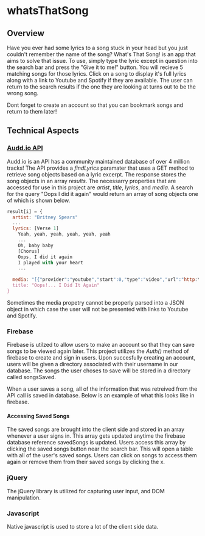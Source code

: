 # whatsThatSong
## Overview
Have you ever had some lyrics to a song stuck in your head but you just couldn't remember the name of the song? What's That Song! is an app that aims to solve that issue. To use, simply type the lyric except in question into the search bar and press the "Give it to me!" button. You will recieve 5 matching songs for those lyrics. Click on a song to display it's full lyrics along with a link to Youtube and Spotify if they are available. The user can return to the search results if the one they are looking at turns out to be the wrong song.  

Dont forget to create an account so that you can bookmark songs and return to them later! 
## Technical Aspects
### [Audd.io API](https://audd.io/)
Audd.io is an API has a community maintained database of over 4 million tracks! The API provides a *findLyrics* paramater that uses a GET method to retrieve song objects based on a lyric excerpt. The response stores the song objects in an array *results*. The necessarry properties that are accessed for use in this project are *artist*, *title*, *lyrics*, and *media*. A search for the query "Oops I did it again" would return an array of song objects one of which is shown below.
``` javascript
result[i] = {
  artist: "Britney Spears"
  ...
  lyrics: [Verse 1]
    Yeah, yeah, yeah, yeah, yeah, yeah
    ...
    Oh, baby baby
    [Chorus]
    Oops, I did it again
    I played with your heart
    ...
    
  media: "[{"provider":"youtube","start":0,"type":"video","url":"http:\/\/www.youtube.com\/watch?v=CduA0TULnow"},     {"provider":"apple_music","provider_id":"269969904","type":"audio","url":"https:\/\/itunes.apple.com\/lookup?entity=song&id=269969904"},  {"native_uri":"spotify:track:6naxalmIoLFWR0siv8dnQQ","provider":"spotify","type":"audio","url":"https:\/\/open.spotify.com\/track\/6naxalmIoLFWR0siv8dnQQ"}]"
  title: "Oops!... I Did It Again"
}
```
Sometimes the media propetry cannot be properly parsed into a JSON object in which case the user will not be presented with links to Youtube and Spotify. 
### Firebase
Firebase is utilzed to allow users to make an account so that they can save songs to be viewed again later. This project utilizes the *Auth()* method of firebase to create and sign in users. Upon succesfully creating an account, users will be given a directory associated with their username in our database. The songs the user choses to save will be stored in a directory called songsSaved.

When a user saves a song, all of the information that was retreived from the API call is saved in database. Below is an example of what this looks like in firebase. 

#### Accessing Saved Songs
The saved songs are brought into the client side and stored in an array whenever a user signs in. This array gets updated anytime the firebase database reference savedSongs is updated. Users access this array by clicking the saved songs button near the search bar. This will open a table with all of the user's saved songs. Users can click on songs to access them again or remove them from their saved songs by clicking the x. 
### jQuery
The jQuery library is utilized for capturing user input, and DOM manipulation. 
### Javascript
Native javascript is used to store a lot of the client side data. 
